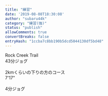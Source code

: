 ```yaml
---
title: "練習"
date: '2019-08-08T18:30:08'
author: "subaru44k"
category: "練習(強)"
status: "publish"
allowComments: true
convertBreaks: false
entryHash: "1ccba7c8bb190b5dcd5044130df5bd48"
---
```

Rock Creek Trail<br>
43分ジョグ<br>
<br>
2kmくらいの下りの方のコース<br>
7'17"<br>
<br>
4分ジョグ
